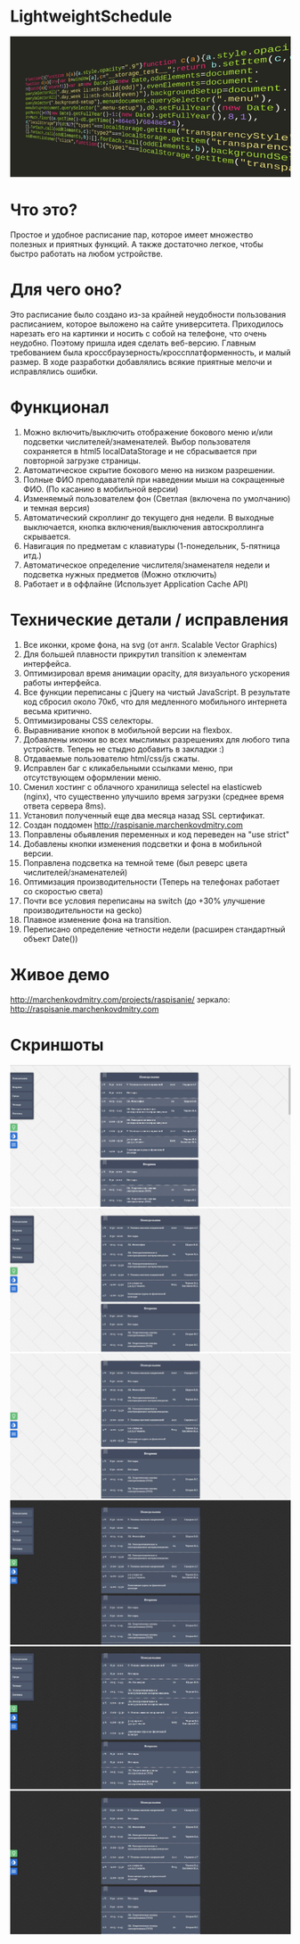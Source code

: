 # LightweightSchedule

![previewImgMain](https://raw.githubusercontent.com/marchenkovdmitry/LightweightSchedule/master/github_img/OZIKYKGwI98.jpg "")

Что это?
========================

Простое и удобное расписание пар, которое имеет множество полезных и приятных функций. А также достаточно легкое, чтобы быстро
работать на любом устройстве. 

Для чего оно?
========================

Это расписание было создано из-за крайней неудобности пользования расписанием, которое выложено на сайте университета. Приходилось нарезать его на картинки и носить с собой на телефоне, что очень неудобно. Поэтому пришла идея сделать веб-версию. Главным требованием была кроссбраузерность/кроссплатформенность, и малый размер. В ходе разработки добавлялись всякие приятные мелочи и исправлялись ошибки. 


Функционал
========================

1. Можно включить/выключить отображение бокового меню и/или подсветки числителей/знаменателей. Выбор пользователя сохраняется в html5 localDataStorage и не сбрасывается при повторной загрузке страницы.
2. Автоматическое скрытие бокового меню на низком разрешении.
3. Полные ФИО преподавателй при наведении мыши на сокращенные ФИО. (По касанию в мобильной версии)
4. Изменяемый пользователем фон (Светлая (включена по умолчанию) и темная версия)
5. Автоматический скроллинг до текущего дня недели. В выходные выключается, кнопка включения/выключения автоскроллинга скрывается.
6. Навигация по предметам с клавиатуры (1-понедельник, 5-пятница итд.)
7. Автоматическое определение числителя/знаменателя недели и подсветка нужных предметов (Можно отключить)
8. Работает и в оффлайне (Использует Application Cache API)

Технические детали / исправления
========================

1. Все иконки, кроме фона, на svg (от англ. Scalable Vector Graphics)
2. Для большей плавности прикрутил transition к элементам интерфейса.
3. Оптимизировал время анимации opacity, для визуального ускорения работы интерфейса.
4. Все функции переписаны с jQuery на чистый JavaScript. В результате код сбросил около 70кб, что для медленного мобильного интернета весьма критично.
5. Оптимизированы CSS селекторы.
6. Выравнивание кнопок в мобильной версии на flexbox.
7. Добавлены иконки во всех мыслимых разрешениях для любого типа устройств. Теперь не стыдно добавить в закладки :)
8. Отдаваемые пользователю html/css/js сжаты.
9. Исправлен баг с кликабельными ссылками меню, при отсутствующем оформлении меню.
10. Сменил хостинг с облачного хранилища selectel на elasticweb (nginx), что существенно улучшило время загрузки (среднее время ответа сервера 8ms). 
11. Установил полученный еще два месяца назад SSL сертификат. 
12. Создан поддомен http://raspisanie.marchenkovdmitry.com 
13. Поправлены обьявления переменных и код переведен на "use strict"
14. Добавлены кнопки изменения подсветки и фона в мобильной версии.
15. Поправлена подсветка на темной теме (был реверс цвета числителей/знаменателей)
16. Оптимизация производительности (Теперь на телефонах работает со скоростью света)
17. Почти все условия переписаны на switch (до +30% улучшение производительности на gecko)
18. Плавное изменение фона на transition.
19. Переписано определение четности недели (расширен стандартный объект Date())

Живое демо
========================
http://marchenkovdmitry.com/projects/raspisanie/
зеркало:
http://raspisanie.marchenkovdmitry.com

Скриншоты
========================
![previewImg1](https://raw.githubusercontent.com/marchenkovdmitry/LightweightSchedule/master/github_img/Capture1.JPG "")
![previewImg2](https://raw.githubusercontent.com/marchenkovdmitry/LightweightSchedule/master/github_img/Capture2.JPG "")
![previewImg3](https://raw.githubusercontent.com/marchenkovdmitry/LightweightSchedule/master/github_img/Capture3.JPG "")
![previewImg4](https://raw.githubusercontent.com/marchenkovdmitry/LightweightSchedule/master/github_img/Capture4.JPG "")
![previewImg5](https://raw.githubusercontent.com/marchenkovdmitry/LightweightSchedule/master/github_img/Capture5.JPG "")
![previewImg6](https://raw.githubusercontent.com/marchenkovdmitry/LightweightSchedule/master/github_img/Capture6.JPG "")

